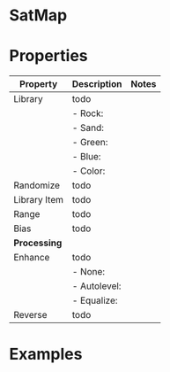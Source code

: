# SatMap


# Properties


| Property | Description | Notes | 
| -------- | ----------- | ----- |
| Library | todo | |
| | - Rock: <desc> | |
| | - Sand: <desc> | |
| | - Green: <desc> | |
| | - Blue: <desc> | |
| | - Color: <desc> | |
| Randomize | todo | |
| Library Item | todo | |
| Range | todo | |
| Bias | todo | |
| **Processing** |  | | 
| Enhance | todo | |
| | - None: <desc> | |
| | - Autolevel: <desc> | |
| | - Equalize: <desc> | |
| Reverse | todo | |




# Examples
